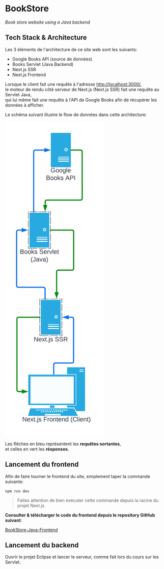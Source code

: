 # BookStore

*Book store website using a Java backend*

## Tech Stack & Architecture

Les 3 éléments de l'architecture de ce site web sont les suivants:

* Google Books API (source de données)
* Books Servlet (Java Backend)
* Next.js SSR
* Next.js Frontend

Lorsque le client fait une requête à l'adresse [http://localhost:3000/](http://localhost:3000/),  
le moteur de rendu côté serveur de Next.js (Next.js SSR) fait une requête au Servlet Java,  
qui lui même fait une requête à l'API de Google Books afin de récupérer les données à afficher.

Le schéma suivant illustre le flow de données dans cette architecture:

![FlowChart](/readme-ressources/BookStore%20Data%20Flowchart.png)

Les flêches en bleu représentent les **requêtes sortantes**,  
et celles en vert les **résponses**.

## Lancement du frontend

Afin de faire tourner le frontend du site, simplement taper la commande suivante:

```
npm run dev
```

> Faites attention de bien exécuter cette commande
> depuis la racine du projet Next.js


**Consulter & télécharger le code du frontend depuis le repository GitHub suivant**:

[BookStore-Java-Frontend](https://github.com/rodygosset/bookstore-frontend)

## Lancement du backend

Ouvrir le projet Eclipse et lancer le serveur, comme fait lors du cours sur les Servlet.
